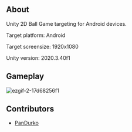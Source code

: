 ## About 

Unity 2D Ball Game targeting for Android devices. 

Target platform: Android

Target screensize: 1920x1080

Unity version: 2020.3.40f1 

## Gameplay

![ezgif-2-17d68256f1](https://user-images.githubusercontent.com/109143738/197868473-73915467-312b-4d03-95eb-de134d9e4946.gif)

## Contributors

- [PanDurko](https://github.com/PanDurko)
